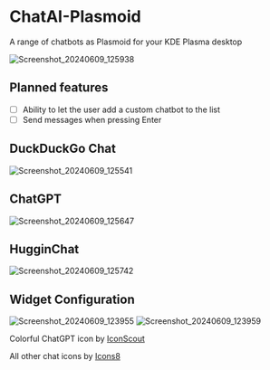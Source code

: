 # ChatAI-Plasmoid
A range of chatbots as Plasmoid for your KDE Plasma desktop 

![Screenshot_20240609_125938](https://github.com/DenysMb/ChatAI-Plasmoid/assets/33737137/348ec984-0254-4136-8fc8-08075d2a9b9a)

## Planned features
- [ ] Ability to let the user add a custom chatbot to the list
- [ ] Send messages when pressing Enter

## DuckDuckGo Chat
![Screenshot_20240609_125541](https://github.com/DenysMb/ChatAI-Plasmoid/assets/33737137/240ee703-ec9f-4605-86fe-f8ba507c90ff)

## ChatGPT
![Screenshot_20240609_125647](https://github.com/DenysMb/ChatAI-Plasmoid/assets/33737137/a173fc37-f400-426c-95e0-d6624e436dbe)

## HugginChat
![Screenshot_20240609_125742](https://github.com/DenysMb/ChatAI-Plasmoid/assets/33737137/8eca8a4b-0605-4696-bd66-7e1a5f571775)

## Widget Configuration

![Screenshot_20240609_123955](https://github.com/DenysMb/ChatAI-Plasmoid/assets/33737137/8d501fbe-d111-4ba5-a8f8-98e5bc022c30)
![Screenshot_20240609_123959](https://github.com/DenysMb/ChatAI-Plasmoid/assets/33737137/e7520a73-57b5-4f62-b3e6-8bd71b5ac752)

Colorful ChatGPT icon by [IconScout](https://iconscout.com/)

All other chat icons by [Icons8](https://icons8.com/)